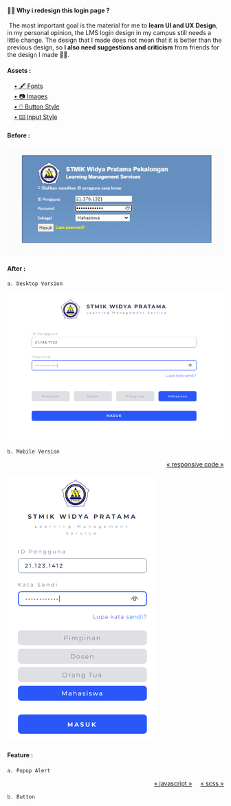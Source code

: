 <h4>💁‍♂️ Why i redesign this login page ?</h4>

<p>
    &nbsp;The most important goal is the material for me to <b>learn UI and UX Design</b>, in my personal opinion, the LMS login design in my campus still needs a little change. The design that I made does not mean that it is better than the previous design, so <b>I also need suggestions and criticism</b> from friends for the design I made 🙇‍♂️.
</p>

<h4>Assets :</h4>
&nbsp;&nbsp;&nbsp; <a href="./app/fonts">• 🖋️ Fonts</a> <br>
&nbsp;&nbsp;&nbsp; <a href="./app/images">• 📷 Images</a> <br>
&nbsp;&nbsp;&nbsp; <a href="./public/scss/component/_button_style.scss">• 🖱️ Button Style</a> <br>
&nbsp;&nbsp;&nbsp; <a href="./public/scss/component/_input_style.scss">• ⌨️  Input Style</a> <br>

<h4>Before :</h4>

<img src="app/images/ss-before.png"></img>

<h4>After :</h4>

    a. Desktop Version

<img src="./app/images/ss-after-desktop.png"></img>

    b. Mobile Version

<p align="end">
    <a href="./public/scss/_responsive_design.scss">« responsive code »</a>
</p>

<img src="./app/images/ss-after-mobile.png"></img>

<h4>Feature :</h4>

    a. Popup Alert

<p align="end">
    <a href="./public/js/class/Alert.js">« javascript »</a> 
    &nbsp;&nbsp;&nbsp;
    <a href="./public/scss/component/_popup_alert.scss">« scss »</a>
</p>

    b. Button
